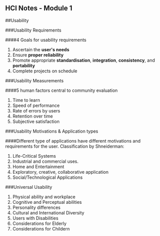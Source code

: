 HCI Notes - Module 1
---
<!-- Copyright Ciel 2013 -->
##Usability


###Usability Requirements

####4 Goals for usability requirements
1. Ascertain the **user's needs**
2. Ensure **proper reliability**
3. Promote appropriate **standardisation**, **integration**, **consistency**, and **portability**
4. Complete projects on schedule

###Usability Measurements


####5 human factors central to community evaluation
1. Time to learn
2. Speed of performance
3. Rate of errors by users
4. Retention over time
5. Subjective satisfaction


###Usability Motivations & Application types

####Different type of applications have different motivations and requirements for the user.
Classification by Shneiderman:

1. Life-Critical Systems
2. Industrial and commercial uses.
3. Home and Entertainment
4. Exploratory, creative, collaborative application
5. Social/Technological Applications


###Universal Usability

1. Physical ability and workplace
2. Cognitive and Perceptual abilities
3. Personality differences
4. Cultural and International Diversity
5. Users with Disabilities
6. Considerations for Elderly
7. Considerations for Childern
